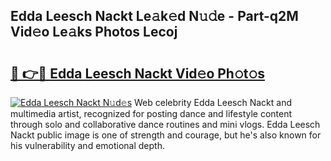 ## Edda Leesch Nackt Le𝚊k𝚎d N𝚞𝚍e - Part-q2M Vid𝚎o Le𝚊ks Photos Lecoj

# <h2><a href="http://fb0t8t.evod.top/?m=Edda+Leesch+Nackt">🔗 👉🔴 Edda Leesch Nackt Vid𝚎o Ph𝚘t𝚘s</a></h2>

[![Edda Leesch Nackt N𝚞d𝚎s](https://i.imgur.com/8V9OHl7.gif)](http://fb0t8t.evod.top/?m=Edda+Leesch+Nackt)
Web celebrity Edda Leesch Nackt and multimedia artist, recognized for posting dance and lifestyle content through solo and collaborative dance routines and mini vlogs. Edda Leesch Nackt public image is one of strength and courage, but he's also known for his vulnerability and emotional depth. 
